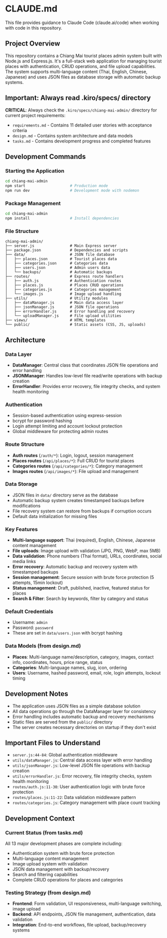 # CLAUDE.md

This file provides guidance to Claude Code (claude.ai/code) when working with code in this repository.

## Project Overview

This repository contains a Chiang Mai tourist places admin system built with Node.js and Express.js. It's a full-stack web application for managing tourist places with authentication, CRUD operations, and file upload capabilities. The system supports multi-language content (Thai, English, Chinese, Japanese) and uses JSON files as database storage with automatic backup systems.

## Important: Always read .kiro/specs/ directory

**CRITICAL**: Always check the `.kiro/specs/chiang-mai-admin/` directory for current project requirements:
- `requirements.md` - Contains 11 detailed user stories with acceptance criteria
- `design.md` - Contains system architecture and data models  
- `tasks.md` - Contains development progress and completed features

## Development Commands

### Starting the Application
```bash
cd chiang-mai-admin
npm start                    # Production mode
npm run dev                  # Development mode with nodemon
```

### Package Management
```bash
cd chiang-mai-admin
npm install                  # Install dependencies
```

### File Structure
```
chiang-mai-admin/
├── server.js                # Main Express server
├── package.json             # Dependencies and scripts
├── data/                    # JSON file database
│   ├── places.json          # Tourist places data
│   ├── categories.json      # Categories data
│   ├── users.json           # Admin users data
│   └── backups/             # Automatic backups
├── routes/                  # Express route handlers
│   ├── auth.js              # Authentication routes
│   ├── places.js            # Places CRUD operations
│   ├── categories.js        # Categories management
│   └── images.js            # Image upload handling
├── utils/                   # Utility modules
│   ├── dataManager.js       # Main data access layer
│   ├── jsonManager.js       # JSON file operations
│   ├── errorHandler.js      # Error handling and recovery
│   └── uploadManager.js     # File upload utilities
├── views/                   # HTML templates
└── public/                  # Static assets (CSS, JS, uploads)
```

## Architecture

### Data Layer
- **DataManager**: Central class that coordinates JSON file operations and error handling
- **JSONManager**: Handles low-level file read/write operations with backup creation
- **ErrorHandler**: Provides error recovery, file integrity checks, and system health monitoring

### Authentication
- Session-based authentication using express-session
- bcrypt for password hashing
- Login attempt limiting and account lockout protection
- Global middleware for protecting admin routes

### Route Structure
- **Auth routes** (`/auth/*`): Login, logout, session management
- **Places routes** (`/api/places/*`): Full CRUD for tourist places
- **Categories routes** (`/api/categories/*`): Category management
- **Images routes** (`/api/images/*`): File upload and management

### Data Storage
- JSON files in `data/` directory serve as the database
- Automatic backup system creates timestamped backups before modifications
- File recovery system can restore from backups if corruption occurs
- Default data initialization for missing files

### Key Features
- **Multi-language support**: Thai (required), English, Chinese, Japanese content management
- **File uploads**: Image upload with validation (JPG, PNG, WebP, max 5MB)
- **Data validation**: Phone numbers (Thai format), URLs, coordinates, social media links
- **Error recovery**: Automatic backup and recovery system with timestamped backups
- **Session management**: Secure session with brute force protection (5 attempts, 15min lockout)
- **Status management**: Draft, published, inactive, featured status for places
- **Search & Filter**: Search by keywords, filter by category and status

### Default Credentials
- Username: `admin`
- Password: `password`
- These are set in `data/users.json` with bcrypt hashing

### Data Models (from design.md)
- **Places**: Multi-language name/description, category, images, contact info, coordinates, hours, price range, status
- **Categories**: Multi-language names, slug, icon, ordering
- **Users**: Username, hashed password, email, role, login attempts, lockout timing

## Development Notes

- The application uses JSON files as a simple database solution
- All data operations go through the DataManager layer for consistency
- Error handling includes automatic backup and recovery mechanisms
- Static files are served from the `public/` directory
- The server creates necessary directories on startup if they don't exist

## Important Files to Understand

- `server.js:44-84`: Global authentication middleware
- `utils/dataManager.js`: Central data access layer with error handling
- `utils/jsonManager.js`: Low-level JSON file operations with backup creation
- `utils/errorHandler.js`: Error recovery, file integrity checks, system health monitoring
- `routes/auth.js:11-30`: User authentication logic with brute force protection
- `routes/places.js:11-22`: Data validation middleware pattern
- `routes/categories.js`: Category management with place count tracking

## Development Context

### Current Status (from tasks.md)
All 13 major development phases are complete including:
- Authentication system with brute force protection
- Multi-language content management 
- Image upload system with validation
- JSON data management with backup/recovery
- Search and filtering capabilities
- Complete CRUD operations for places and categories

### Testing Strategy (from design.md)
- **Frontend**: Form validation, UI responsiveness, multi-language switching, image upload
- **Backend**: API endpoints, JSON file management, authentication, data validation
- **Integration**: End-to-end workflows, file upload, backup/recovery systems
